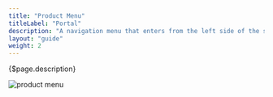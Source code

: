 ```yaml
---
title: "Product Menu"
titleLabel: "Portal"
description: "A navigation menu that enters from the left side of the screen and provides navigation to different parts of the product."
layout: "guide"
weight: 2
---
```


<div class="page-description">{$page.description}</div>

![product menu](../../../images/ProductMenu.jpg)